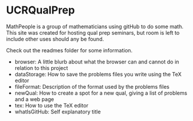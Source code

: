 # UCRQualPrep
MathPeople is a group of mathematicians using gitHub to do some math. This site was created for hosting qual prep seminars, but room is left to include other uses should any be found.

Check out the readmes folder for some information.

- browser: A little blurb about what the browser can and cannot do in relation to this project
- dataStorage: How to save the problems files you write using the TeX editor
- fileFormat: Description of the format used by the problems files
- newQual: How to create a spot for a new qual, giving a list of problems and a web page
- tex: How to use the TeX editor
- whatIsGitHub: Self explanatory title